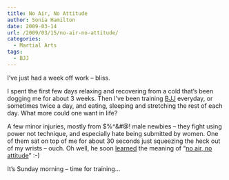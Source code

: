 ```yaml
---
title: No Air, No Attitude
author: Sonia Hamilton
date: 2009-03-14
url: /2009/03/15/no-air-no-attitude/
categories:
  - Martial Arts
tags:
  - BJJ
---
```

I&#8217;ve just had a week off work &#8211; bliss.

<!--more-->

I spent the first few days relaxing and recovering from a cold that&#8217;s been dogging me for about 3 weeks. Then I&#8217;ve been training [BJJ][1] everyday, or sometimes twice a day, and eating, sleeping and stretching the rest of each day. What more could one want in life?

A few minor injuries, mostly from $%^&#@! male newbies &#8211; they fight using power not technique, and especially hate being submitted by women. One of them sat on top of me for about 30 seconds just squeezing the heck out of my wrists &#8211; ouch. Oh well, he soon [learned][2] the meaning of &#8220;[no air, no attitude][3]&#8221; :-)

It&#8217;s Sunday morning &#8211; time for training&#8230;

 [1]: http://en.wikipedia.org/wiki/Brazilian_Jiu-Jitsu
 [2]: http://www.youtube.com/watch?v=IXbHXVPriow&feature=channel_page
 [3]: http://bjj-australia.blogspot.com/2006/09/no-air-no-attitude.html
